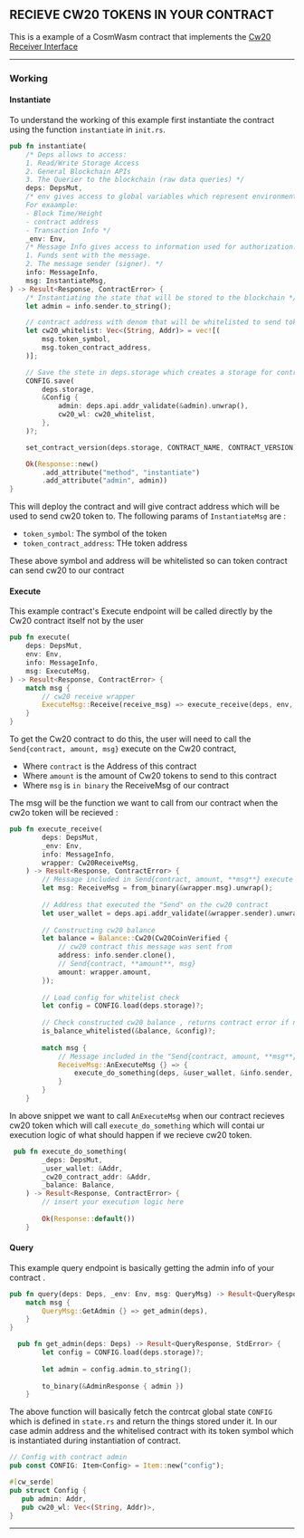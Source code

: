 ## RECIEVE CW20 TOKENS IN YOUR CONTRACT

This is a  example of a CosmWasm contract that implements the [Cw20 Receiver Interface](https://github.com/CosmWasm/cw-plus/blob/main/packages/cw20/README.md#receiver)

---

### Working

#### Instantiate

To understand the working of this example first instantiate the contract using the function `instantiate` in `init.rs`.

```rust
pub fn instantiate(
    /* Deps allows to access:
    1. Read/Write Storage Access
    2. General Blockchain APIs
    3. The Querier to the blockchain (raw data queries) */
    deps: DepsMut,
    /* env gives access to global variables which represent environment information.
    For exaample:
    - Block Time/Height
    - contract address
    - Transaction Info */
    _env: Env,
    /* Message Info gives access to information used for authorization.
    1. Funds sent with the message.
    2. The message sender (signer). */
    info: MessageInfo,
    msg: InstantiateMsg,
) -> Result<Response, ContractError> {
    /* Instantiating the state that will be stored to the blockchain */
    let admin = info.sender.to_string();

    // contract address with denom that will be whitelisted to send toke to this address
    let cw20_whitelist: Vec<(String, Addr)> = vec![(
        msg.token_symbol,
        msg.token_contract_address,
    )];

    // Save the stete in deps.storage which creates a storage for contract data on the blockchain.
    CONFIG.save(
        deps.storage,
        &Config {
            admin: deps.api.addr_validate(&admin).unwrap(),
            cw20_wl: cw20_whitelist,
        },
    )?;

    set_contract_version(deps.storage, CONTRACT_NAME, CONTRACT_VERSION).unwrap();

    Ok(Response::new()
        .add_attribute("method", "instantiate")
        .add_attribute("admin", admin))
}
```

This will deploy the contract and will give contract address which will be used to send cw20 token to.
The following params of `InstantiateMsg` are :

- `token_symbol`: The symbol of the token
- `token_contract_address`: THe token address 

These above symbol and address will be whitelisted so can token contract can send cw20 to our contract

#### Execute

This example contract's Execute endpoint will be called directly by the Cw20 contract itself not by the user

```rust
pub fn execute(
    deps: DepsMut,
    env: Env,
    info: MessageInfo,
    msg: ExecuteMsg,
) -> Result<Response, ContractError> {
    match msg {
        // cw20 receive wrapper
        ExecuteMsg::Receive(receive_msg) => execute_receive(deps, env, info, receive_msg),
    }
}
```

To get the Cw20 contract to do this, the user will need to call the `Send{contract, amount, msg}` execute on the Cw20 contract,
- Where `contract` is the Address of this contract
- Where `amount` is the amount of Cw20 tokens to send to this contract
- Where `msg` is `in binary` the ReceiveMsg of our contract

The msg will be the function we want to call from our contract when the cw2o token will be recieved :

```rust
pub fn execute_receive(
        deps: DepsMut,
        _env: Env,
        info: MessageInfo,
        wrapper: Cw20ReceiveMsg,
    ) -> Result<Response, ContractError> {
        // Message included in Send{contract, amount, **msg**} execute on the cw20 contract
        let msg: ReceiveMsg = from_binary(&wrapper.msg).unwrap();
    
        // Address that executed the "Send" on the cw20 contract
        let user_wallet = deps.api.addr_validate(&wrapper.sender).unwrap();
    
        // Constructing cw20 balance
        let balance = Balance::Cw20(Cw20CoinVerified {
            // cw20 contract this message was sent from
            address: info.sender.clone(),
            // Send{contract, **amount**, msg}
            amount: wrapper.amount,
        });
    
        // Load config for whitelist check
        let config = CONFIG.load(deps.storage)?;
    
        // Check constructed cw20 balance , returns contract error if not
        is_balance_whitelisted(&balance, &config)?;
    
        match msg {
            // Message included in the "Send{contract, amount, **msg**}" call on the cw20 contract,
            ReceiveMsg::AnExecuteMsg {} => {
                execute_do_something(deps, &user_wallet, &info.sender, balance)
            }
        }
    }
```

In above snippet we want to call `AnExecuteMsg` when our contract recieves cw20 token which will call `execute_do_something` which will contai ur execution logic of what should happen if we recieve cw20 token.

```rust
 pub fn execute_do_something(
        _deps: DepsMut,
        _user_wallet: &Addr,
        _cw20_contract_addr: &Addr,
        _balance: Balance,
    ) -> Result<Response, ContractError> {
        // insert your execution logic here
    
        Ok(Response::default())
    }
```

#### Query

This example query endpoint is basically getting the admin info of your contract .

```rust
pub fn query(deps: Deps, _env: Env, msg: QueryMsg) -> Result<QueryResponse, StdError> {
    match msg {
        QueryMsg::GetAdmin {} => get_admin(deps),
    }
}
```
```rust
  pub fn get_admin(deps: Deps) -> Result<QueryResponse, StdError> {
        let config = CONFIG.load(deps.storage)?;
    
        let admin = config.admin.to_string();
    
        to_binary(&AdminResponse { admin })
    }
```

 The above function will basically fetch the contrcat global state `CONFIG` which is defined in `state.rs` and return the things stored under it. In our case admin address and the whitelised contract with its token symbol which is instantiated during instantiation of contract.

 ```rust
 // Config with contract admin
pub const CONFIG: Item<Config> = Item::new("config");

#[cw_serde]
pub struct Config {
    pub admin: Addr,
    pub cw20_wl: Vec<(String, Addr)>,
}
 ``` 

---
